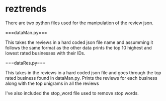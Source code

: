 reztrends
=========

There are two python files used for the manipulation of the review json.

===dataMan.py===

This takes the reviews in a hard coded json file name and assumming it follows the same format as the other data prints the top 10 highest and lowest rated businesses with their IDs.

===dataRes.py===

This takes in the reviews in a hard coded json file and goes through the top rated business found in dataMan.py. Prints the reviews for each business along with the top unigrams in all the reviews

I've also included the stop_word file used to remove stop words.
